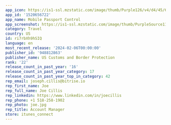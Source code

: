 ```yaml
---
app_icon: https://is1-ssl.mzstatic.com/image/thumb/Purple126/v4/d4/45/6d/d4456d85-76f3-c6a1-8a50-0d5fe2c04fff/AppIcon-0-1x_U007ephone-0-0-0-0-sRGB-85-220-0.png/1024x1024bb.png
app_id: '1520656722'
app_name: Mobile Passport Control
app_screenshot: https://is1-ssl.mzstatic.com/image/thumb/PurpleSource116/v4/6e/e0/86/6ee086a3-1928-4af0-ecbc-8db07ce54a1d/9c820458-e344-4b38-b1f8-df7a66425632_Simulator_Screenshot_-_iPhone_8_Plus_-_2023-11-29_at_11.17.09.png/1242x2208bb.png
category: Travel
country: US
id: ri7rbXh9hSIQ
language: en
most_recent_release: '2024-02-06T00:00:00'
publisher_id: '948812863'
publisher_name: US Customs and Border Protection
rank: '22'
release_count_in_past_year: '16'
release_count_in_past_year_category: 17
release_count_in_past_year_top_in_category: 42
rep_email: joseph.cillis@bitrise.io
rep_first_name: Joe
rep_full_name: Joe Cillis
rep_linkedin: https://www.linkedin.com/in/joecillis
rep_phone: +1 518-258-1902
rep_photo: joe.jpg
rep_title: Account Manager
store: itunes_connect
---
```

